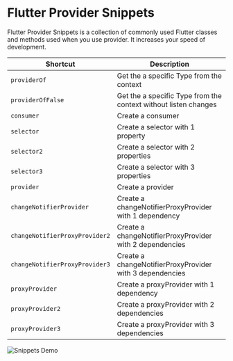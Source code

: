 # Flutter Provider Snippets 
Flutter Provider Snippets is a collection of commonly used Flutter classes and methods used when you use provider. It increases your speed of development.



| Shortcut                       | Description                                                     |
| -----------------              | --------------------------------------------------------------- |
| `providerOf`                   | Get the a specific Type from the context                        |
| `providerOfFalse`              | Get the a specific Type from the context without listen changes |
| `consumer`                     | Create a consumer                                               |
| `selector`                     | Create a selector with 1 property                               |
| `selector2`                    | Create a selector with 2 properties                             |
| `selector3`                    | Create a selector with 3 properties                             |
| `provider`                     | Create a provider                                               |
| `changeNotifierProvider`       | Create a changeNotifierProxyProvider with 1 dependency          |
| `changeNotifierProxyProvider2` | Create a changeNotifierProxyProvider with 2 dependencies        |
| `changeNotifierProxyProvider3` | Create a changeNotifierProxyProvider with 3 dependencies        |
| `proxyProvider`                | Create a proxyProvider with 1 dependency                        |
| `proxyProvider2`               | Create a proxyProvider with 2 dependencies                      |
| `proxyProvider3`               | Create a proxyProvider with 3 dependencies                      |


![Snippets Demo](https://j.gifs.com/nx6plY.gif)

